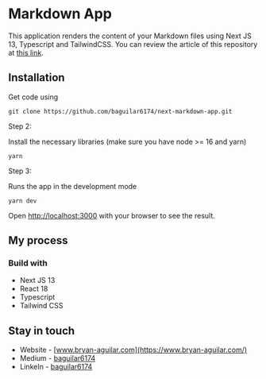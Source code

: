 # Markdown App

This application renders the content of your Markdown files using Next JS 13, Typescript and TailwindCSS. You can review the article of this repository at [this link](https://baguilar6174.medium.com/renderiza-archivos-markdown-con-next-f160fbce73ea).

## Installation

Get code using

```
git clone https://github.com/baguilar6174/next-markdown-app.git
```

Step 2:

Install the necessary libraries (make sure you have node >= 16 and yarn)

```
yarn
```

Step 3:

Runs the app in the development mode

```
yarn dev
```

Open [http://localhost:3000](http://localhost:3000) with your browser to see the result.

## My process

### Build with

- Next JS 13
- React 18
- Typescript
- Tailwind CSS

## Stay in touch

- Website - [www.bryan-aguilar.com](https://www.bryan-aguilar.com/)
- Medium - [baguilar6174](https://baguilar6174.medium.com/)
- LinkeIn - [baguilar6174](https://www.linkedin.com/in/baguilar6174)